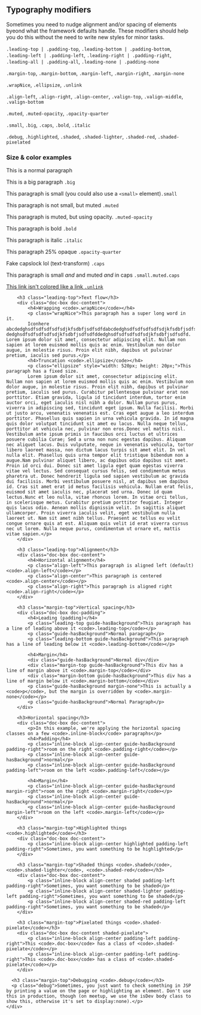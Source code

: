 
<div class="line-gutters">
	<div class="unit size1of3">
		<h2>Typography modifiers</h2>	
		<p>Sometimes you need to nudge alignment and/or spacing of elements  byeond what the framework defaults handle. These modifiers should help you do this without the need to write new styles for minor tasks.</p>		
		<p>
			<code>.leading-top | .padding-top</code>, <code>.leading-bottom | .padding-bottom</code>, <code>.leading-left | .padding-left</code>, <code>.leading-right | .padding-right</code>, <code>.leading-all | .padding-all</code>, <code>.leading-none | .padding-none</code>
		</p>
		<p>
			<code>.margin-top</code>, <code>.margin-bottom</code>, <code>.margin-left</code>, <code>.margin-right</code>, <code>.margin-none</code>
		</p>
		<p>
			<code>.wrapNice</code>,
			<code>.ellipsize</code>,
			<code>.unlink</code>
		</p>
		<p>
			<code>.align-left</code>, <code>.align-right</code>, <code>.align-center</code>, <code>.valign-top</code>, <code>.valign-middle</code>, <code>.valign-bottom</code>
		</p>
		<p>
			<code>.muted</code>, <code>.muted-opacity</code>, <code>.opacity-quarter</code>
		</p>
		<p>
			<code>.small</code>, <code>.big</code>, <code>.caps</code>, <code>.bold</code>, <code>.italic</code>
		</p>
		<p>
			<code>.debug</code>, <code>.highlighted</code>, <code>.shaded</code>, <code>.shaded-lighter</code>, <code>.shaded-red</code>, <code>.shaded-pixelated</code>
		</p>
	</div>
	<div class="unit lastUnit">
		<h3>Size &amp; color examples</h3>
        <p>This is a normal paragraph</p>
        <p class="big">This is a big paragraph <code>.big</code></p>
        <p class="small">This paragraph is small (you could also use a <code>&lt;small&gt;</code> element)<code>.small</code></p>
		<p class="muted">This paragraph is not small, but muted <code>.muted</code></p>
		<p class="muted-opacity">This paragraph is muted, but using opacity. <code>.muted-opacity</code></p>
		<p class="bold">This paragraph is bold <code>.bold</code></p>
		<p class="italic">This paragraph is italic <code>.italic</code></p>
		<p class="opacity-quarter">This paragraph 25% opaque <code>.opacity-quarter</code></p>
		<p class="caps">Fake capslock lol (text-transform) <code style="text-transform: lowercase;">.caps</code></p> 
        <p class="small muted caps">This paragraph is small <em>and</em> and muted <em>and</em> in caps <code style="text-transform: lowercase;">.small.muted.caps</code></p>
		<p><a href="" class="unlink">This link isn't colored like a link <code>.unlink</code></a></p> 

		<h3 class="leading-top">Text flow</h3>
		<div class="doc-box doc-content">
			<h4>Wrapping <code>.wrapNice</code></h4>
			<p class="wrapNice">This paragraph has a super long word in it.
			Iconhere abcdedghsdfsdfsdfsdfsdjkfsdbfjsdfsdfdabcdedghsdfsdfsdfsdfsdjkfsdbfjsdfsdfdabcdedghsdfsdfsdfsdfsdjkfsdbfjsdfsdfd dedghsdfsdfsdfsdfsdjkfsdbfjsdfsdfddedghsdfsdfsdfsdfsdjkfsdbfjsdfsdfd. Lorem ipsum dolor sit amet, consectetur adipiscing elit. Nullam non sapien at lorem euismod mollis quis ac enim. Vestibulum non dolor augue, in molestie risus. Proin elit nibh, dapibus ut pulvinar pretium, iaculis sed purus.</p>
			<h4>Truncation <code>.ellipsize</code></h4>
			<p class="ellipsize" style="width: 520px; height: 20px;">This paragraph has a fixed size.
			Lorem ipsum dolor sit amet, consectetur adipiscing elit. Nullam non sapien at lorem euismod mollis quis ac enim. Vestibulum non dolor augue, in molestie risus. Proin elit nibh, dapibus ut pulvinar pretium, iaculis sed purus. Curabitur pellentesque pulvinar erat non porttitor. Etiam gravida, ligula id tincidunt interdum, tortor enim auctor orci, eget iaculis nisl nibh a dolor. Nullam purus purus, viverra in adipiscing sed, tincidunt eget ipsum. Nulla facilisi. Morbi ut justo arcu, venenatis venenatis est. Cras eget augue a leo interdum porttitor. Phasellus quis sapien in urna vehicula gravida. In id magna quis dolor volutpat tincidunt sit amet eu lacus. Nulla neque tellus, porttitor at vehicula nec, pulvinar non eros.Donec vel mattis nisl. Vestibulum ante ipsum primis in faucibus orci luctus et ultrices posuere cubilia Curae; Sed a urna non nunc egestas dapibus. Aliquam nec aliquet lacus. Duis vulputate, neque in venenatis vehicula, tortor libero laoreet massa, non dictum lacus turpis sit amet elit. In vel nulla elit. Phasellus quis urna tempor elit tristique bibendum non a augue.Nam pulvinar aliquet libero, ac dapibus odio dapibus sit amet. Proin id orci dui. Donec sit amet ligula eget quam egestas viverra vitae vel lectus. Sed consequat cursus felis, sed condimentum metus pharetra ut. Donec hendrerit ligula sed sapien vestibulum ac gravida dui facilisis. Morbi vestibulum posuere nisl, at dapibus sem dapibus id. Cras sit amet erat id metus facilisis vehicula. Nullam erat felis, euismod sit amet iaculis nec, placerat sed urna. Donec id quam lectus.Nunc et leo nulla, vitae rhoncus lorem. In vitae orci tellus, in scelerisque metus. Curabitur pretium porttitor feugiat. Integer quis lacus odio. Aenean mollis dignissim velit. In sagittis aliquet ullamcorper. Proin viverra iaculis velit, eget vestibulum nulla laoreet ut. Nam sit amet nibh tellus. Praesent ac tellus eu velit congue ornare quis at est. Aliquam quis velit id erat viverra cursus nec ut lorem. Nulla neque purus, condimentum ut ornare et, mattis vitae sapien.</p>
		</div>

		<h3 class="leading-top">Alignment</h3>
		<div class="doc-box doc-content">
			<h4>Horizontal alignment</h4>
			<p class="align-left">This paragraph is aligned left (default) <code>.align-left</code></p>
			<p class="align-center">This paragraph is centered <code>.align-center</code></p>
			<p class="align-right">This paragraph is aligned right <code>.align-right</code></p>
		</div>

		<h3 class="margin-top">Vertical spacing</h3>
		<div class="doc-box doc-padding">
			<h4>Leading (padding)</h4>
			<p class="leading-top guide-hasBackground">This paragraph has a line of leading above it <code>.leading-top</code></p>
			<p class="guide-hasBackground">Normal paragraph</p>
			<p class="leading-bottom guide-hasBackground">This paragraph has a line of leading below it <code>.leading-bottom</code></p>

			<h4>Margin</h4>
			<div class="guide-hasBackground">Normal div</div>
			<div class="margin-top guide-hasBackground">This div has a line of margin above it <code>.margin-top</code></div>
			<div class="margin-bottom guide-hasBackground">This div has a line of margin below it <code>.margin-bottom</code></div>
			<p class="guide-hasBackground margin-none">This is actually a <code>p</code>, but the margin is overridden by <code>.margin-none</code></p>
			<p class="guide-hasBackground">Normal Paragraph</p>
		</div>

		<h3>Horizontal spacing</h3>
		<div class="doc-box doc-content">
			<p>In this example, we're applying the horizontal spacing classes on a few <code>.inline-block</code> paragraphs</p> 
			<h4>Padding</h4>
			<p class="inline-block align-center guide-hasBackground padding-right">room on the right <code>.padding-right</code></p>
			<p class="inline-block align-center guide-hasBackground">normal</p>
			<p class="inline-block align-center guide-hasBackground padding-left">room on the left <code>.padding-left</code></p>

			<h4>Margin</h4>
			<p class="inline-block align-center guide-hasBackground margin-right">room on the right <code>.margin-right</code></p>
			<p class="inline-block align-center guide-hasBackground">normal</p>
			<p class="inline-block align-center guide-hasBackground margin-left">room on the left <code>.margin-left</code></p>
		</div>

		<h3 class="margin-top">Highlighted things <code>.highlighted</code></h3>
		<div class="doc-box doc-content">
			<p class="inline-block align-center highlighted padding-left padding-right">Sometimes, you want something to be highlighted</p>
		</div>

		<h3 class="margin-top">Shaded things <code>.shaded</code>, <code>.shaded-lighter</code>, <code>.shaded-red</code></h3>
		<div class="doc-box doc-content">
			<p class="inline-block align-center shaded padding-left padding-right">Sometimes, you want something to be shaded</p>
			<p class="inline-block align-center shaded-lighter padding-left padding-right">Sometimes, you want something to be shaded</p>
			<p class="inline-block align-center shaded-red padding-left padding-right">Sometimes, you want something to be shaded</p>
		</div>

		<h3 class="margin-top">Pixelated things <code>.shaded-pixelate</code></h3>
		<div class="doc-box doc-content shaded-pixelate">
			<p class="inline-block align-center padding-left padding-right">This <code>.doc-box</code> has a class of <code>.shaded-pixelate</code></p>
			<p class="inline-block align-center padding-left padding-right">This <code>.doc-box</code> has a class of <code>.shaded-pixelate</code></p>
		</div>

	  <h3 class="margin-top">Debugging <code>.debug</code></h3>
	  <p class="debug">Sometimes, you just want to check something in JSP by printing a value on the page or highlighting an element. Don't use this in production, though (on meetup, we use the isDev body class to show this, otherwise it's set to display:none).</p>
	</div>
</div>

